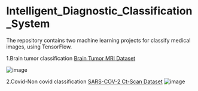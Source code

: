 # Intelligent_Diagnostic_Classification_System
The repository contains two machine learning projects for classify medical images, using TensorFlow.

1.Brain tumor classification
[Brain Tumor MRI Dataset](https://www.kaggle.com/datasets/masoudnickparvar/brain-tumor-mri-dataset)

![image](https://github.com/panagiotamoraiti/Intelligent_Diagnostic_Classification_System/assets/72858165/5cd9d208-c682-43c2-9740-d76cdaad7c38)

2.Covid-Non covid classification
[SARS-COV-2 Ct-Scan Dataset](https://www.kaggle.com/datasets/plameneduardo/sarscov2-ctscan-dataset)
![image](https://github.com/panagiotamoraiti/Intelligent_Diagnostic_Classification_System/assets/72858165/e5f31f88-0230-45c0-8ac9-1779039555f7)
